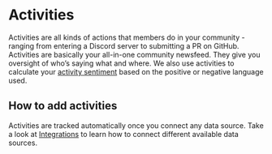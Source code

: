 # Activities

Activities are all kinds of actions that members do in your community - ranging from entering a Discord server to submitting a PR on GitHub. Activities are basically your all-in-one community newsfeed. They give you oversight of who’s saying what and where. We also use activities to calculate your [activity sentiment](activity-sentiment.md) based on the positive or negative language used.

## How to add activities

Activities are tracked automatically once you connect any data source. Take a look at [Integrations](doc:integrations) to learn how to connect different available data sources.
